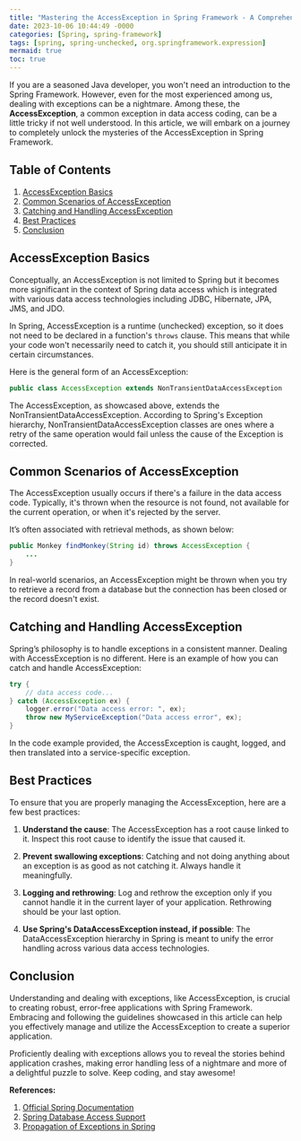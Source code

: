 ```yaml
---
title: "Mastering the AccessException in Spring Framework - A Comprehensive Guide"
date: 2023-10-06 10:44:49 -0000
categories: [Spring, spring-framework]
tags: [spring, spring-unchecked, org.springframework.expression]
mermaid: true
toc: true
---
```



If you are a seasoned Java developer, you won't need an introduction to the Spring Framework. However, even for the most experienced among us, dealing with exceptions can be a nightmare. Among these, the **AccessException**, a common exception in data access coding, can be a little tricky if not well understood. In this article, we will embark on a journey to completely unlock the mysteries of the AccessException in Spring Framework.

## Table of Contents

1. [AccessException Basics](#AccessException-Basics)
2. [Common Scenarios of AccessException](#Common-Scenarios-of-AccessException)
3. [Catching and Handling AccessException](#Catching-and-Handling-AccessException)
4. [Best Practices](#Best-Practices)
5. [Conclusion](#Conclusion)

## AccessException Basics

Conceptually, an AccessException is not limited to Spring but it becomes more significant in the context of Spring data access which is integrated with various data access technologies including JDBC, Hibernate, JPA, JMS, and JDO. 

In Spring, AccessException is a runtime (unchecked) exception, so it does not need to be declared in a function's `throws` clause. This means that while your code won't necessarily need to catch it, you should still anticipate it in certain circumstances.

Here is the general form of an AccessException:

```java
public class AccessException extends NonTransientDataAccessException
```

The AccessException, as showcased above, extends the NonTransientDataAccessException. According to Spring's Exception hierarchy, NonTransientDataAccessException classes are ones where a retry of the same operation would fail unless the cause of the Exception is corrected.

## Common Scenarios of AccessException

The AccessException usually occurs if there's a failure in the data access code. Typically, it's thrown when the resource is not found, not available for the current operation, or when it's rejected by the server. 

It’s often associated with retrieval methods, as shown below:

```java
public Monkey findMonkey(String id) throws AccessException {
    ...
}
```

In real-world scenarios, an AccessException might be thrown when you try to retrieve a record from a database but the connection has been closed or the record doesn't exist.

## Catching and Handling AccessException

Spring’s philosophy is to handle exceptions in a consistent manner. Dealing with AccessException is no different. Here is an example of how you can catch and handle AccessException:

```java
try {
    // data access code...
} catch (AccessException ex) {
    logger.error("Data access error: ", ex);
    throw new MyServiceException("Data access error", ex);
}
```

In the code example provided, the AccessException is caught, logged, and then translated into a service-specific exception.

## Best Practices

To ensure that you are properly managing the AccessException, here are a few best practices:

1. **Understand the cause**: The AccessException has a root cause linked to it. Inspect this root cause to identify the issue that caused it.

2. **Prevent swallowing exceptions**: Catching and not doing anything about an exception is as good as not catching it. Always handle it meaningfully.

3. **Logging and rethrowing**: Log and rethrow the exception only if you cannot handle it in the current layer of your application. Rethrowing should be your last option.

4. **Use Spring's DataAccessException instead, if possible**: The DataAccessException hierarchy in Spring is meant to unify the error handling across various data access technologies.

## Conclusion

Understanding and dealing with exceptions, like AccessException, is crucial to creating robust, error-free applications with Spring Framework. Embracing and following the guidelines showcased in this article can help you effectively manage and utilize the AccessException to create a superior application.

Proficiently dealing with exceptions allows you to reveal the stories behind application crashes, making error handling less of a nightmare and more of a delightful puzzle to solve. Keep coding, and stay awesome!

**References:**

1. [Official Spring Documentation](https://docs.spring.io/spring-framework/docs/current/reference/html/data-access.html)
2. [Spring Database Access Support](https://www.baeldung.com/spring-data-access)
3. [Propagation of Exceptions in Spring](https://www.baeldung.com/spring-exceptions)
